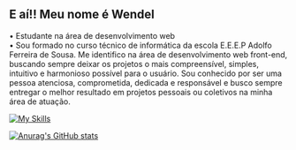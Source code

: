 ## E aí!! Meu nome é Wendel 

• Estudante na área de desenvolvimento web <br>
• Sou formado no curso técnico de informática da escola E.E.E.P Adolfo Ferreira de Sousa. Me identifico na área de desenvolvimento web front-end, buscando sempre deixar os projetos o mais compreensível, simples, intuitivo e harmonioso possível para o usuário. Sou conhecido por ser uma pessoa atenciosa, comprometida, dedicada e responsável e busco sempre entregar o melhor resultado em projetos pessoais ou coletivos na minha área de atuação. 
 
[![My Skills](https://skillicons.dev/icons?i=html,css,js)](https://skillicons.dev)

[![Anurag's GitHub stats](https://github-readme-stats.vercel.app/api?username=joseWendel)](https://github.com/joseWendel/github-readme-stats)
